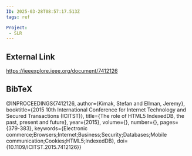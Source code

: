 ```yaml
---
ID: 2025-03-28T08:57:17.513Z
tags: ref

Project:
 - SLR
---
```

## External Link

https://ieeexplore.ieee.org/document/7412126

## BibTeX

@INPROCEEDINGS{7412126,   author={Kimak, Stefan and Ellman, Jeremy},   booktitle={2015 10th International Conference for Internet Technology and Secured Transactions (ICITST)},    title={The role of HTML5 IndexedDB, the past, present and future},    year={2015},   volume={},   number={},   pages={379-383},   keywords={Electronic commerce;Browsers;Internet;Business;Security;Databases;Mobile communication;Cookies;HTML5;IndexedDB},   doi={10.1109/ICITST.2015.7412126}}
